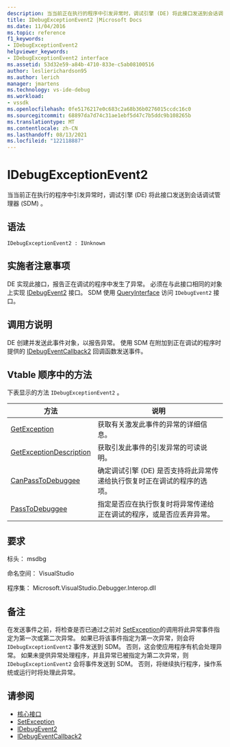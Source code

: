 ```yaml
---
description: 当当前正在执行的程序中引发异常时，调试引擎 (DE) 将此接口发送到会话调试管理器 (SDM) 。
title: IDebugExceptionEvent2 |Microsoft Docs
ms.date: 11/04/2016
ms.topic: reference
f1_keywords:
- IDebugExceptionEvent2
helpviewer_keywords:
- IDebugExceptionEvent2 interface
ms.assetid: 53d32e59-a84b-4710-833e-c5ab08100516
author: leslierichardson95
ms.author: lerich
manager: jmartens
ms.technology: vs-ide-debug
ms.workload:
- vssdk
ms.openlocfilehash: 0fe5176217e0c683c2a68b36b0276015ccdc16c0
ms.sourcegitcommit: 68897da7d74c31ae1ebf5d47c7b5ddc9b108265b
ms.translationtype: MT
ms.contentlocale: zh-CN
ms.lasthandoff: 08/13/2021
ms.locfileid: "122118887"
---
```

# <a name="idebugexceptionevent2"></a>IDebugExceptionEvent2
当当前正在执行的程序中引发异常时，调试引擎 (DE) 将此接口发送到会话调试管理器 (SDM) 。

## <a name="syntax"></a>语法

```
IDebugExceptionEvent2 : IUnknown
```

## <a name="notes-for-implementers"></a>实施者注意事项
 DE 实现此接口，报告正在调试的程序中发生了异常。 必须在与此接口相同的对象上实现 [IDebugEvent2](../../../extensibility/debugger/reference/idebugevent2.md) 接口。 SDM 使用 [QueryInterface](/cpp/atl/queryinterface) 访问 `IDebugEvent2` 接口。

## <a name="notes-for-callers"></a>调用方说明
 DE 创建并发送此事件对象，以报告异常。 使用 SDM 在附加到正在调试的程序时提供的 [IDebugEventCallback2](../../../extensibility/debugger/reference/idebugeventcallback2.md) 回调函数发送事件。

## <a name="methods-in-vtable-order"></a>Vtable 顺序中的方法
 下表显示的方法 `IDebugExceptionEvent2` 。

|方法|说明|
|------------|-----------------|
|[GetException](../../../extensibility/debugger/reference/idebugexceptionevent2-getexception.md)|获取有关激发此事件的异常的详细信息。|
|[GetExceptionDescription](../../../extensibility/debugger/reference/idebugexceptionevent2-getexceptiondescription.md)|获取引发此事件的引发异常的可读说明。|
|[CanPassToDebuggee](../../../extensibility/debugger/reference/idebugexceptionevent2-canpasstodebuggee.md)|确定调试引擎 (DE) 是否支持将此异常传递给执行恢复时正在调试的程序的选项。|
|[PassToDebuggee](../../../extensibility/debugger/reference/idebugexceptionevent2-passtodebuggee.md)|指定是否应在执行恢复时将异常传递给正在调试的程序，或是否应丢弃异常。|

## <a name="requirements"></a>要求
 标头： msdbg

 命名空间： VisualStudio

 程序集： Microsoft.VisualStudio.Debugger.Interop.dll

## <a name="remarks"></a>备注
 在发送事件之前，将检查是否已通过之前对 [SetException](../../../extensibility/debugger/reference/idebugengine2-setexception.md)的调用将此异常事件指定为第一次或第二次异常。 如果已将该事件指定为第一次异常，则会将 `IDebugExceptionEvent2` 事件发送到 SDM。 否则，这会使应用程序有机会处理异常。 如果未提供异常处理程序，并且异常已被指定为第二次异常，则 `IDebugExceptionEvent2` 会将事件发送到 SDM。 否则，将继续执行程序，操作系统或运行时将处理此异常。

## <a name="see-also"></a>请参阅
- [核心接口](../../../extensibility/debugger/reference/core-interfaces.md)
- [SetException](../../../extensibility/debugger/reference/idebugengine2-setexception.md)
- [IDebugEvent2](../../../extensibility/debugger/reference/idebugevent2.md)
- [IDebugEventCallback2](../../../extensibility/debugger/reference/idebugeventcallback2.md)
